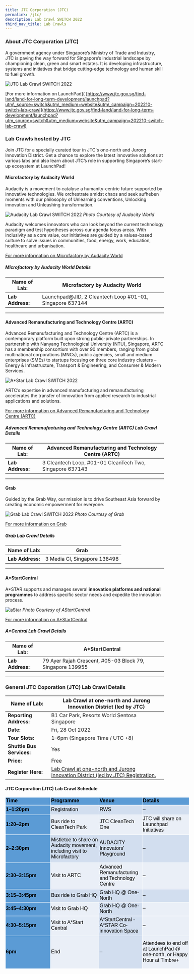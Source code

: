 ```yaml
---
title: JTC Corporation (JTC)
permalink: /jtc/
description: Lab Crawl SWITCH 2022
third_nav_title: Lab Crawls
---
```

### **About JTC Corporation (JTC)** 

A government agency under Singapore’s Ministry of Trade and Industry, JTC is paving the way forward for Singapore’s industrial landscape by championing clean, green and smart estates. It is developing infrastructure, systems and initiatives that bridge cutting-edge technology and human skill to fuel growth.

![JTC Lab Crawl SWITCH 2022](/images/jtc%20test.jpg)

[For more information on LaunchPad]( [https://www.jtc.gov.sg/find-land/land-for-long-term-development/launchpad?utm\_source=switch&utm\_medium=website&utm\_campaign=202210-switch-lab-crawl](https://www.jtc.gov.sg/find-land/land-for-long-term-development/launchpad?utm_source=switch&utm_medium=website&utm_campaign=202210-switch-lab-crawl)

### **Lab Crawls hosted by JTC**

Join JTC for a specially curated tour in JTC's one-north and Jurong Innovation District. Get a chance to explore the latest innovative solutions at various labs and also learn about JTC’s role in supporting Singapore’s start-up ecosystem at LaunchPad!

#### **Microfactory by Audacity World**

Audacity is a movement to catalyse a humanity-centric future supported by innovative technologies. We orchestrate amidst chaos and seek aufheben moments with our philosophy of Unlearning conventions, Unlocking innovation and Unleashing transformation.

![Audacity Lab Crawl SWITCH 2022](/images/Audacity-Permacolony.jpeg)
*Photo Courtesy of Audacity World*

Audacity welcomes innovators who can look beyond the current technology paradigm and test hypotheses across our agenda focus areas. With inclusivity as a core value, our initiatives are guided by a values-based culture to solve issues in communities, food, energy, work, education, healthcare and urbanisation.

[For more information on Microfactory by Audacity World](https://audacity.world/microfactory/)

##### **Microfactory by Audacity World Details**

| **Name of Lab:** | Microfactory by Audacity World |
| -------- | -------- |
| **Lab Address:** | Launchpad@JID, 2 Cleantech Loop #01-01, Singapore  637144 |

***

#### **Advanced Remanufacturing and Technology Centre (ARTC)**

Advanced Remanufacturing and Technology Centre (ARTC) is a contemporary platform built upon strong public-private partnerships. In partnership with Nanyang Technological University (NTU), Singapore, ARTC has a membership consortium with over 90 members, ranging from global multinational corporations (MNCs), public agencies, small and medium enterprises (SMEs) to startups focusing on three core industry clusters – Energy & Infrastructure, Transport & Engineering, and Consumer & Modern Services. 

![A*Star Lab Crawl SWITCH 2022](/images/supplychain%20(1).jpg)

ARTC’s expertise in advanced manufacturing and remanufacturing accelerates the transfer of innovation from applied research to industrial applications and solutions.

[For more information on Advanced Remanufacturing and Technology Centre (ARTC) ](https://www.a-star.edu.sg/artc)

##### **Advanced Remanufacturing and Technology Centre (ARTC) Lab Crawl Details**

| **Name of Lab:** | Advanced Remanufacturing and Technology Centre (ARTC) |
| -------- | -------- |
| **Lab Address:** | 3 Cleantech Loop, #01-01 CleanTech Two, Singapore 637143 |

***

#### **Grab**

Guided by the Grab Way, our mission is to drive Southeast Asia forward by creating economic empowerment for everyone.

![Grab Lab Crawl SWITCH 2022](/images/Grab-HQ_1.jpg)
*Photo Courtesy of Grab*

[For more information on Grab](https://www.grab.com/sg/)

##### **Grab Lab Crawl Details**

| **Name of Lab:** | Grab |
| -------- | -------- |
| **Lab Address:** | 3 Media Cl, Singapore 138498 |

***

#### **A*StartCentral**

A\*STAR supports and manages several **innovation platforms and national programmes** to address specific sector needs and expedite the innovation process.

![aStar ](/images/astart-web-banner_1.png)
*Photo Courtesy of AStartCentral*

[For more information on A*StartCentral](https://www.a-star.edu.sg/enterprise/innovation-platforms/a-startcentral)

##### **A*Central Lab Crawl Details**

| **Name of Lab:** | A*StartCentral |
| -------- | -------- |
| **Lab Address:** | 79 Ayer Rajah Crescent, #05-03 Block 79, Singapore 139955 |

***

### **General JTC Coporation (JTC) Lab Crawl Details**

| **Name of Lab:** | Lab Crawl at one-north and Jurong Innovation District (led by JTC) |
| -------- | -------- |
| **Reporting Address:** | B1 Car Park, Resorts World Sentosa Singapore |
|**Date:** | Fri, 28 Oct 2022 |
|**Tour Slots:** | 1–6pm (Singapore Time / UTC +8) |
|**Shuttle Bus Services:** | Yes |
|**Price:** | Free |
|**Register Here:** | [Lab Crawl at one-north and Jurong Innovation District (led by JTC) Registration.](https://docs.google.com/forms/d/e/1FAIpQLSfZqd3rdNZmOjj7u2DQFp0aK3AnPA5TcUCftIWJswyq8-4mqQ/viewform) |

#### **JTC Corporation (JTC) Lab Crawl Schedule**
<table border="0" cellpadding="0" cellspacing="0" width="583" style="color: rgb(34, 34, 34); font-family: Arial, Helvetica, sans-serif; font-size: small; font-style: normal; font-variant-ligatures: normal; font-variant-caps: normal; font-weight: 400; letter-spacing: normal; orphans: 2; text-align: start; text-transform: none; white-space: normal; widows: 2; word-spacing: 0px; -webkit-text-stroke-width: 0px; text-decoration-thickness: initial; text-decoration-style: initial; text-decoration-color: initial; border-collapse: collapse; width: 438pt;"><tbody><tr height="22" style="height: 16.2pt;"><td height="22" class="gmail-xl70" width="145" style="font-family: &quot;Google Sans&quot;, Roboto, RobotoDraft, Helvetica, Arial, sans-serif; margin: 0px; height: 16.2pt; width: 109pt; font-size: 12pt; color: black; font-weight: 700; border-width: 1pt 1pt 1.5pt; border-style: solid; border-color: white; background: rgb(91, 155, 213); border-image: initial; vertical-align: middle; padding-top: 1px; padding-right: 1px; padding-left: 1px;"><font face="arial, sans-serif">Time</font></td><td class="gmail-xl70" width="154" style="font-family: &quot;Google Sans&quot;, Roboto, RobotoDraft, Helvetica, Arial, sans-serif; margin: 0px; width: 116pt; font-size: 12pt; color: black; font-weight: 700; border-top: 1pt solid white; border-right: 1pt solid white; border-bottom: 1.5pt solid white; border-left: none; background: rgb(91, 155, 213); vertical-align: middle; padding-top: 1px; padding-right: 1px; padding-left: 1px; border-image: initial;"><font face="arial, sans-serif">Programme</font></td><td class="gmail-xl70" width="135" style="font-family: &quot;Google Sans&quot;, Roboto, RobotoDraft, Helvetica, Arial, sans-serif; margin: 0px; width: 101pt; font-size: 12pt; color: black; font-weight: 700; border-top: 1pt solid white; border-right: 1pt solid white; border-bottom: 1.5pt solid white; border-left: none; background: rgb(91, 155, 213); vertical-align: middle; padding-top: 1px; padding-right: 1px; padding-left: 1px; border-image: initial;"><span lang="EN-US"><font face="arial, sans-serif">Venue</font></span></td><td class="gmail-xl71" width="149" style="font-family: &quot;Google Sans&quot;, Roboto, RobotoDraft, Helvetica, Arial, sans-serif; margin: 0px; width: 112pt; font-size: 12pt; color: black; font-weight: 700; border-top: 1pt solid white; border-right: 1pt solid white; border-bottom: 1.5pt solid white; border-left: none; background: rgb(91, 155, 213); vertical-align: middle; padding-top: 1px; padding-right: 1px; padding-left: 1px; border-image: initial;"><font face="arial, sans-serif">Details&nbsp;</font></td></tr><tr height="30" style="height: 22.8pt;"><td height="30" class="gmail-xl67" width="145" style="font-family: &quot;Google Sans&quot;, Roboto, RobotoDraft, Helvetica, Arial, sans-serif; margin: 0px; height: 22.8pt; width: 109pt; font-size: 12pt; color: black; font-weight: 700; border-width: 0.5pt 1pt 1pt; border-style: solid; border-color: rgb(68, 114, 196) white white; background: rgb(91, 155, 213); border-image: initial; vertical-align: middle; padding-top: 1px; padding-right: 1px; padding-left: 1px;"><font face="arial, sans-serif">1–1:20pm</font></td><td class="gmail-xl65" width="154" style="font-family: &quot;Google Sans&quot;, Roboto, RobotoDraft, Helvetica, Arial, sans-serif; margin: 0px; width: 116pt; font-size: 12pt; color: black; border-top: 0.5pt solid rgb(68, 114, 196); border-right: 1pt solid white; border-bottom: 1pt solid white; border-left: none; background: rgb(210, 222, 239); vertical-align: middle; padding-top: 1px; padding-right: 1px; padding-left: 1px; border-image: initial;"><font face="arial, sans-serif">Registration</font></td><td class="gmail-xl65" width="135" style="font-family: &quot;Google Sans&quot;, Roboto, RobotoDraft, Helvetica, Arial, sans-serif; margin: 0px; width: 101pt; font-size: 12pt; color: black; border-top: 0.5pt solid rgb(68, 114, 196); border-right: 1pt solid white; border-bottom: 1pt solid white; border-left: none; background: rgb(210, 222, 239); vertical-align: middle; padding-top: 1px; padding-right: 1px; padding-left: 1px; border-image: initial;"><span lang="EN-US"><font face="arial, sans-serif">RWS</font></span></td><td class="gmail-xl68" width="149" style="font-family: &quot;Google Sans&quot;, Roboto, RobotoDraft, Helvetica, Arial, sans-serif; margin: 0px; width: 112pt; font-size: 12pt; color: black; border-top: 0.5pt solid rgb(68, 114, 196); border-right: 1pt solid white; border-bottom: 1pt solid white; border-left: none; background: rgb(210, 222, 239); vertical-align: middle; padding-top: 1px; padding-right: 1px; padding-left: 1px; border-image: initial;"><font face="arial, sans-serif">–</font></td></tr><tr height="63" style="height: 47.4pt;"><td height="63" class="gmail-xl67" width="145" style="font-family: &quot;Google Sans&quot;, Roboto, RobotoDraft, Helvetica, Arial, sans-serif; margin: 0px; height: 47.4pt; width: 109pt; font-size: 12pt; color: black; font-weight: 700; border-width: 0.5pt 1pt 1pt; border-style: solid; border-color: rgb(68, 114, 196) white white; background: rgb(91, 155, 213); border-image: initial; vertical-align: middle; padding-top: 1px; padding-right: 1px; padding-left: 1px;"><font face="arial, sans-serif">1:20–2pm</font></td><td class="gmail-xl66" width="154" style="font-family: &quot;Google Sans&quot;, Roboto, RobotoDraft, Helvetica, Arial, sans-serif; margin: 0px; width: 116pt; font-size: 12pt; color: black; border-top: 0.5pt solid rgb(68, 114, 196); border-right: 1pt solid white; border-bottom: 1pt solid white; border-left: none; background: rgb(234, 239, 247); vertical-align: middle; padding-top: 1px; padding-right: 1px; padding-left: 1px; border-image: initial;"><span lang="EN-US"><font face="arial, sans-serif">Bus ride to CleanTech Park</font></span></td><td class="gmail-xl66" width="135" style="font-family: &quot;Google Sans&quot;, Roboto, RobotoDraft, Helvetica, Arial, sans-serif; margin: 0px; width: 101pt; font-size: 12pt; color: black; border-top: 0.5pt solid rgb(68, 114, 196); border-right: 1pt solid white; border-bottom: 1pt solid white; border-left: none; background: rgb(234, 239, 247); vertical-align: middle; padding-top: 1px; padding-right: 1px; padding-left: 1px; border-image: initial;"><span lang="EN-US"><font face="arial, sans-serif">JTC CleanTech One</font></span></td><td class="gmail-xl69" width="149" style="font-family: &quot;Google Sans&quot;, Roboto, RobotoDraft, Helvetica, Arial, sans-serif; margin: 0px; width: 112pt; font-size: 12pt; color: black; border-top: 0.5pt solid rgb(68, 114, 196); border-right: 1pt solid white; border-bottom: 1pt solid white; border-left: none; background: rgb(234, 239, 247); vertical-align: middle; padding-top: 1px; padding-right: 1px; padding-left: 1px; border-image: initial;"><font face="arial, sans-serif">JTC will share on Launchpad Initiatives</font></td></tr><tr height="89" style="height: 66.6pt;"><td height="89" class="gmail-xl67" width="145" style="font-family: &quot;Google Sans&quot;, Roboto, RobotoDraft, Helvetica, Arial, sans-serif; margin: 0px; height: 66.6pt; width: 109pt; font-size: 12pt; color: black; font-weight: 700; border-width: 0.5pt 1pt 1pt; border-style: solid; border-color: rgb(68, 114, 196) white white; background: rgb(91, 155, 213); border-image: initial; vertical-align: middle; padding-top: 1px; padding-right: 1px; padding-left: 1px;"><font face="arial, sans-serif">2–2:30pm</font></td><td class="gmail-xl65" width="154" style="font-family: &quot;Google Sans&quot;, Roboto, RobotoDraft, Helvetica, Arial, sans-serif; margin: 0px; width: 116pt; font-size: 12pt; color: black; border-top: 0.5pt solid rgb(68, 114, 196); border-right: 1pt solid white; border-bottom: 1pt solid white; border-left: none; background: rgb(210, 222, 239); vertical-align: middle; padding-top: 1px; padding-right: 1px; padding-left: 1px; border-image: initial;"><font face="arial, sans-serif">Mistletoe to share on Audacity movement, including visit to Microfactory</font></td><td class="gmail-xl65" width="135" style="font-family: &quot;Google Sans&quot;, Roboto, RobotoDraft, Helvetica, Arial, sans-serif; margin: 0px; width: 101pt; font-size: 12pt; color: black; border-top: 0.5pt solid rgb(68, 114, 196); border-right: 1pt solid white; border-bottom: 1pt solid white; border-left: none; background: rgb(210, 222, 239); vertical-align: middle; padding-top: 1px; padding-right: 1px; padding-left: 1px; border-image: initial;"><font face="arial, sans-serif">AUDACITY Innovators' Playground</font></td><td class="gmail-xl68" width="149" style="font-family: &quot;Google Sans&quot;, Roboto, RobotoDraft, Helvetica, Arial, sans-serif; margin: 0px; width: 112pt; font-size: 12pt; color: black; border-top: 0.5pt solid rgb(68, 114, 196); border-right: 1pt solid white; border-bottom: 1pt solid white; border-left: none; background: rgb(210, 222, 239); vertical-align: middle; padding-top: 1px; padding-right: 1px; padding-left: 1px; border-image: initial;"><font face="arial, sans-serif">–</font></td></tr><tr height="84" style="height: 63pt;"><td height="84" class="gmail-xl67" width="145" style="font-family: &quot;Google Sans&quot;, Roboto, RobotoDraft, Helvetica, Arial, sans-serif; margin: 0px; height: 63pt; width: 109pt; font-size: 12pt; color: black; font-weight: 700; border-width: 0.5pt 1pt 1pt; border-style: solid; border-color: rgb(68, 114, 196) white white; background: rgb(91, 155, 213); border-image: initial; vertical-align: middle; padding-top: 1px; padding-right: 1px; padding-left: 1px;"><font face="arial, sans-serif">2:30–3:15pm</font></td><td class="gmail-xl66" width="154" style="font-family: &quot;Google Sans&quot;, Roboto, RobotoDraft, Helvetica, Arial, sans-serif; margin: 0px; width: 116pt; font-size: 12pt; color: black; border-top: 0.5pt solid rgb(68, 114, 196); border-right: 1pt solid white; border-bottom: 1pt solid white; border-left: none; background: rgb(234, 239, 247); vertical-align: middle; padding-top: 1px; padding-right: 1px; padding-left: 1px; border-image: initial;"><font face="arial, sans-serif">Visit to ARTC</font></td><td class="gmail-xl66" width="135" style="font-family: &quot;Google Sans&quot;, Roboto, RobotoDraft, Helvetica, Arial, sans-serif; margin: 0px; width: 101pt; font-size: 12pt; color: black; border-top: 0.5pt solid rgb(68, 114, 196); border-right: 1pt solid white; border-bottom: 1pt solid white; border-left: none; background: rgb(234, 239, 247); vertical-align: middle; padding-top: 1px; padding-right: 1px; padding-left: 1px; border-image: initial;"><span lang="EN-US"><font face="arial, sans-serif">Advanced Remanufacturing and Technology Centre</font></span></td><td class="gmail-xl69" width="149" style="font-family: &quot;Google Sans&quot;, Roboto, RobotoDraft, Helvetica, Arial, sans-serif; margin: 0px; width: 112pt; font-size: 12pt; color: black; border-top: 0.5pt solid rgb(68, 114, 196); border-right: 1pt solid white; border-bottom: 1pt solid white; border-left: none; background: rgb(234, 239, 247); vertical-align: middle; padding-top: 1px; padding-right: 1px; padding-left: 1px; border-image: initial;"><font face="arial, sans-serif">–</font></td></tr><tr height="42" style="height: 31.8pt;"><td height="42" class="gmail-xl67" width="145" style="font-family: &quot;Google Sans&quot;, Roboto, RobotoDraft, Helvetica, Arial, sans-serif; margin: 0px; height: 31.8pt; width: 109pt; font-size: 12pt; color: black; font-weight: 700; border-width: 0.5pt 1pt 1pt; border-style: solid; border-color: rgb(68, 114, 196) white white; background: rgb(91, 155, 213); border-image: initial; vertical-align: middle; padding-top: 1px; padding-right: 1px; padding-left: 1px;"><span lang="EN-US"><font face="arial, sans-serif">3:15–3:45pm</font></span></td><td class="gmail-xl65" width="154" style="font-family: &quot;Google Sans&quot;, Roboto, RobotoDraft, Helvetica, Arial, sans-serif; margin: 0px; width: 116pt; font-size: 12pt; color: black; border-top: 0.5pt solid rgb(68, 114, 196); border-right: 1pt solid white; border-bottom: 1pt solid white; border-left: none; background: rgb(210, 222, 239); vertical-align: middle; padding-top: 1px; padding-right: 1px; padding-left: 1px; border-image: initial;"><span lang="EN-US"><font face="arial, sans-serif">Bus ride to Grab HQ</font></span></td><td class="gmail-xl65" width="135" style="font-family: &quot;Google Sans&quot;, Roboto, RobotoDraft, Helvetica, Arial, sans-serif; margin: 0px; width: 101pt; font-size: 12pt; color: black; border-top: 0.5pt solid rgb(68, 114, 196); border-right: 1pt solid white; border-bottom: 1pt solid white; border-left: none; background: rgb(210, 222, 239); vertical-align: middle; padding-top: 1px; padding-right: 1px; padding-left: 1px; border-image: initial;"><span lang="EN-US"><font face="arial, sans-serif">Grab HQ @ One-North</font></span></td><td class="gmail-xl68" width="149" style="font-family: &quot;Google Sans&quot;, Roboto, RobotoDraft, Helvetica, Arial, sans-serif; margin: 0px; width: 112pt; font-size: 12pt; color: black; border-top: 0.5pt solid rgb(68, 114, 196); border-right: 1pt solid white; border-bottom: 1pt solid white; border-left: none; background: rgb(210, 222, 239); vertical-align: middle; padding-top: 1px; padding-right: 1px; padding-left: 1px; border-image: initial;"><font face="arial, sans-serif">–</font></td></tr><tr height="42" style="height: 31.8pt;"><td height="42" class="gmail-xl67" width="145" style="font-family: &quot;Google Sans&quot;, Roboto, RobotoDraft, Helvetica, Arial, sans-serif; margin: 0px; height: 31.8pt; width: 109pt; font-size: 12pt; color: black; font-weight: 700; border-width: 0.5pt 1pt 1pt; border-style: solid; border-color: rgb(68, 114, 196) white white; background: rgb(91, 155, 213); border-image: initial; vertical-align: middle; padding-top: 1px; padding-right: 1px; padding-left: 1px;"><span lang="EN-US"><font face="arial, sans-serif">3:45–4:30pm</font></span></td><td class="gmail-xl66" width="154" style="font-family: &quot;Google Sans&quot;, Roboto, RobotoDraft, Helvetica, Arial, sans-serif; margin: 0px; width: 116pt; font-size: 12pt; color: black; border-top: 0.5pt solid rgb(68, 114, 196); border-right: 1pt solid white; border-bottom: 1pt solid white; border-left: none; background: rgb(234, 239, 247); vertical-align: middle; padding-top: 1px; padding-right: 1px; padding-left: 1px; border-image: initial;"><span lang="EN-US"><font face="arial, sans-serif">Visit to Grab HQ</font></span></td><td class="gmail-xl65" width="135" style="font-family: &quot;Google Sans&quot;, Roboto, RobotoDraft, Helvetica, Arial, sans-serif; margin: 0px; width: 101pt; font-size: 12pt; color: black; border-top: 0.5pt solid rgb(68, 114, 196); border-right: 1pt solid white; border-bottom: 1pt solid white; border-left: none; background: rgb(210, 222, 239); vertical-align: middle; padding-top: 1px; padding-right: 1px; padding-left: 1px; border-image: initial;"><font face="arial, sans-serif">Grab HQ @ One-North</font></td><td class="gmail-xl69" width="149" style="font-family: &quot;Google Sans&quot;, Roboto, RobotoDraft, Helvetica, Arial, sans-serif; margin: 0px; width: 112pt; font-size: 12pt; color: black; border-top: 0.5pt solid rgb(68, 114, 196); border-right: 1pt solid white; border-bottom: 1pt solid white; border-left: none; background: rgb(234, 239, 247); vertical-align: middle; padding-top: 1px; padding-right: 1px; padding-left: 1px; border-image: initial;"><font face="arial, sans-serif">–</font></td></tr><tr height="63" style="height: 47.4pt;"><td height="63" class="gmail-xl67" width="145" style="font-family: &quot;Google Sans&quot;, Roboto, RobotoDraft, Helvetica, Arial, sans-serif; margin: 0px; height: 47.4pt; width: 109pt; font-size: 12pt; color: black; font-weight: 700; border-width: 0.5pt 1pt 1pt; border-style: solid; border-color: rgb(68, 114, 196) white white; background: rgb(91, 155, 213); vertical-align: middle; padding-top: 1px; padding-right: 1px; padding-left: 1px; border-image: initial;"><font face="arial, sans-serif">4:30–5:15pm</font></td><td class="gmail-xl66" width="154" style="font-family: &quot;Google Sans&quot;, Roboto, RobotoDraft, Helvetica, Arial, sans-serif; margin: 0px; width: 116pt; font-size: 12pt; color: black; border-top: 0.5pt solid rgb(68, 114, 196); border-right: 1pt solid white; border-bottom: 1pt solid white; border-left: none; background: rgb(234, 239, 247); vertical-align: middle; padding-top: 1px; padding-right: 1px; padding-left: 1px; border-image: initial;"><font face="arial, sans-serif">Visit to A*Start Central</font></td><td class="gmail-xl65" width="135" style="font-family: &quot;Google Sans&quot;, Roboto, RobotoDraft, Helvetica, Arial, sans-serif; margin: 0px; width: 101pt; font-size: 12pt; color: black; border-top: 0.5pt solid rgb(68, 114, 196); border-right: 1pt solid white; border-bottom: 1pt solid white; border-left: none; background: rgb(210, 222, 239); vertical-align: middle; padding-top: 1px; padding-right: 1px; padding-left: 1px; border-image: initial;"><font face="arial, sans-serif">A*StartCentral - A*STAR Co-innovation Space</font></td><td class="gmail-xl69" width="149" style="font-family: &quot;Google Sans&quot;, Roboto, RobotoDraft, Helvetica, Arial, sans-serif; margin: 0px; width: 112pt; font-size: 12pt; color: black; border-top: 0.5pt solid rgb(68, 114, 196); border-right: 1pt solid white; border-bottom: 1pt solid white; border-left: none; background: rgb(234, 239, 247); vertical-align: middle; padding-top: 1px; padding-right: 1px; padding-left: 1px; border-image: initial;"><font face="arial, sans-serif">–</font></td></tr><tr height="104" style="height: 78pt;"><td height="104" class="gmail-xl72" width="145" style="font-family: &quot;Google Sans&quot;, Roboto, RobotoDraft, Helvetica, Arial, sans-serif; margin: 0px; height: 78pt; width: 109pt; font-size: 12pt; color: black; font-weight: 700; border-width: 0.5pt 1pt 1pt; border-style: solid; border-color: rgb(68, 114, 196) white white; background: rgb(91, 155, 213); vertical-align: middle; padding-top: 1px; padding-right: 1px; padding-left: 1px; border-image: initial;"><font face="arial, sans-serif">6pm</font></td><td class="gmail-xl73" width="154" style="font-family: &quot;Google Sans&quot;, Roboto, RobotoDraft, Helvetica, Arial, sans-serif; margin: 0px; width: 116pt; font-size: 12pt; color: black; border-top: 0.5pt solid rgb(68, 114, 196); border-right: 1pt solid white; border-bottom: 1pt solid white; border-left: none; background: rgb(234, 239, 247); vertical-align: middle; padding-top: 1px; padding-right: 1px; padding-left: 1px; border-image: initial;"><font face="arial, sans-serif">End</font></td><td class="gmail-xl74" width="135" style="font-family: &quot;Google Sans&quot;, Roboto, RobotoDraft, Helvetica, Arial, sans-serif; margin: 0px; width: 101pt; font-size: 12pt; color: black; border-top: 0.5pt solid rgb(68, 114, 196); border-right: 1pt solid white; border-bottom: 1pt solid white; border-left: none; background: rgb(210, 222, 239); vertical-align: middle; padding-top: 1px; padding-right: 1px; padding-left: 1px; border-image: initial;"><font face="arial, sans-serif">–</font></td><td class="gmail-xl75" width="149" style="font-family: &quot;Google Sans&quot;, Roboto, RobotoDraft, Helvetica, Arial, sans-serif; margin: 0px; width: 112pt; font-size: 12pt; color: black; border-top: 0.5pt solid rgb(68, 114, 196); border-right: 1pt solid white; border-bottom: 1pt solid white; border-left: none; background: rgb(234, 239, 247); vertical-align: middle; padding-top: 1px; padding-right: 1px; padding-left: 1px; border-image: initial;"><font face="arial, sans-serif">Attendees to end off at LaunchPad @ one-north, or Happy Hour at Timbre+</font></td></tr></tbody></table>